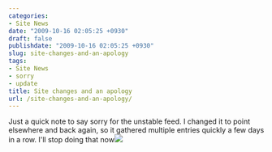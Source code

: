 ```yaml
---
categories:
- Site News
date: "2009-10-16 02:05:25 +0930"
draft: false
publishdate: "2009-10-16 02:05:25 +0930"
slug: site-changes-and-an-apology
tags:
- Site News
- sorry
- update
title: Site changes and an apology
url: /site-changes-and-an-apology/
---
```

Just a quick note to say sorry for the unstable feed. I changed it to
point elsewhere and back again, so it gathered multiple entries quickly
a few days in a row. I'll stop doing that now![](about:blank)